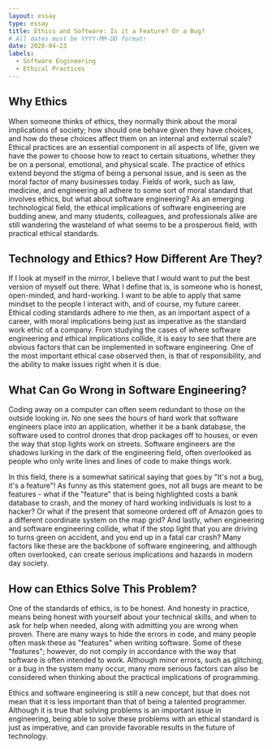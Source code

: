 ```yaml
---
layout: essay
type: essay
title: Ethics and Software: Is it a Feature? Or a Bug?
# All dates must be YYYY-MM-DD format!
date: 2020-04-23
labels:
  - Software Engineering
  - Ethical Practices
---
```


## Why Ethics
When someone thinks of ethics, they normally think about the moral implications of society; how should one behave given they have choices, and how do these choices affect them on an internal and external scale? Ethical practices are an essential component in all aspects of life, given we have the power to choose how to react to certain situations, whether they be on a personal, emotional, and physical scale. The practice of ethics extend beyond the stigma of being a personal issue, and is seen as the moral factor of many businesses today. Fields of work, such as law, medicine, and engineering all adhere to some sort of moral standard that involves ethics, but what about software engineering? As an emerging technological field, the ethical implications of software engineering are budding anew, and many students, colleagues, and professionals alike are still wandering the wasteland of what seems to be a prosperous field, with practical ethical standards.

##  Technology and Ethics? How Different Are They?
If I look at myself in the mirror, I believe that I would want to put the best version of myself out there. What I define that is, is someone who is honest, open-minded, and hard-working. I want to be able to apply that same mindset to the people I interact with, and of course, my future career. Ethical coding standards adhere to me then, as an important aspect of a career, with moral implications being just as imperative as the standard work ethic of a company. From studying the cases of where software engineering and ethical implications collide, it is easy to see that there are obvious factors that can be implemented in software engineering. One of the most important ethical case observed then, is that of responsibility, and the ability to make issues right when it is due.

## What Can Go Wrong in Software Engineering?
Coding away on a computer can often seem redundant to those on the outside looking in. No one sees the hours of hard work that software engineers place into an application, whether it be a bank database, the software used to control drones that drop packages off to houses, or even the way that stop lights work on streets. Software engineers are the shadows lurking in the dark of the engineering field, often overlooked as people who only write lines and lines of code to make things work.

In this field, there is a somewhat satirical saying that goes by "It's not a bug, it's a feature"! As funny as this statement goes, not all bugs are meant to be features - what if the "feature" that is being highlighted costs a bank database to crash, and the money of hard working individuals is lost to a hacker? Or what if the present that someone ordered off of Amazon goes to a different coordinate system on the map grid? And lastly, when engineering and software engineering collide, what if the stop light that you are driving to turns green on accident, and you end up in a fatal car crash? Many factors like these are the backbone of software engineering, and although often overlooked, can create serious implications and hazards in modern day society.

## How can Ethics Solve This Problem?
One of the standards of ethics, is to be honest. And honesty in practice, means being honest with yourself about your technical skills, and when to ask for help when needed, along with admitting you are wrong when proven. There are many ways to hide the errors in code, and many people often mask these as "features" when writing software. Some of these "features"; however, do not comply in accordance with the way that software is often intended to work. Although minor errors, such as glitching, or a bug in the system many occur, many more serious factors can also be considered when thinking about the practical implications of programming.

Ethics and software engineering is still a new concept, but that does not mean that it is less important than that of being a talented programmer. Although it is true that solving problems is an important issue in engineering, being able to solve these problems with an ethical standard is just as imperative, and can provide favorable results in the future of technology.